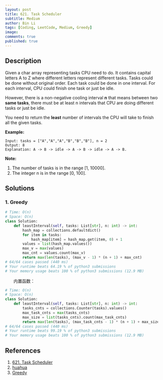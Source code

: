 ```yaml
---
layout: post
title: 621. Task Scheduler
subtitle: Medium
author: Bin Li
tags: [Coding, LeetCode, Medium, Greedy]
image: 
comments: true
published: true
---
```


## Description

Given a char array representing tasks CPU need to do. It contains capital letters A to Z where different letters represent different tasks. Tasks could be done without original order. Each task could be done in one interval. For each interval, CPU could finish one task or just be idle.

However, there is a non-negative cooling interval **n** that means between two **same tasks**, there must be at least n intervals that CPU are doing different tasks or just be idle.

You need to return the **least** number of intervals the CPU will take to finish all the given tasks.

 

**Example:**

```
Input: tasks = ["A","A","A","B","B","B"], n = 2
Output: 8
Explanation: A -> B -> idle -> A -> B -> idle -> A -> B.
```

 

**Note:**

1. The number of tasks is in the range [1, 10000].
2. The integer n is in the range [0, 100].


## Solutions
### 1. Greedy

```python
# Time: O(n)
# Space: O(n)
class Solution:
    def leastInterval(self, tasks: List[str], n: int) -> int:
        hash_map = collections.defaultdict()
        for item in tasks:
            hash_map[item] = hash_map.get(item, 0) + 1
        values = list(hash_map.values())
        max_v = max(values)
        max_cnt = values.count(max_v)
        return max(len(tasks), (max_v - 1) * (n + 1) + max_cnt)
# 64/64 cases passed (440 ms)
# Your runtime beats 64.19 % of python3 submissions
# Your memory usage beats 100 % of python3 submissions (12.9 MB)
```

　　内置函数：


```python
# Time: O(n)
# Space: O(n)
class Solution:
    def leastInterval(self, tasks: List[str], n: int) -> int:
        tasks_cnts = collections.Counter(tasks).values()
        max_task_cnts = max(tasks_cnts)
        max_size = list(tasks_cnts).count(max_task_cnts)
        return max(len(tasks), (max_task_cnts - 1) * (n + 1) + max_size)
# 64/64 cases passed (440 ms)
# Your runtime beats 99.19 % of python3 submissions
# Your memory usage beats 100 % of python3 submissions (12.9 MB)
```
## References
1. [621. Task Scheduler](https://leetcode.com/problems/task-scheduler/description/)
2. [huahua](https://www.youtube.com/watch?v=YCD_iYxyXoo)
3. [Greedy](https://leetcode.com/problems/task-scheduler/discuss/104507/Python-Straightforward-with-Explanation)